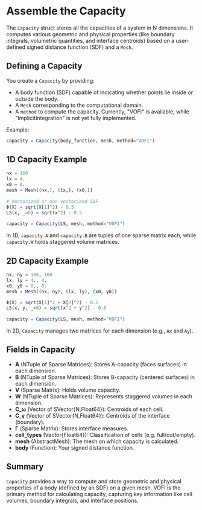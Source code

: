 # Assemble the Capacity

The `Capacity` struct stores all the capacities of a system in N dimensions. It computes various geometric and physical properties (like boundary integrals, volumetric quantities, and interface centroids) based on a user-defined signed distance function (SDF) and a `Mesh`. 

## Defining a Capacity

You create a `Capacity` by providing:
- A body function (SDF) capable of indicating whether points lie inside or outside the body.  
- A `Mesh` corresponding to the computational domain.  
- A `method` to compute the capacity. Currently, "VOFI" is available, while "ImplicitIntegration" is not yet fully implemented.

Example:
```julia
capacity = Capacity(body_function, mesh, method="VOFI")
```

## 1D Capacity Example

```julia
nx = 160
lx = 4.
x0 = 0.
mesh = Mesh((nx,), (lx,), (x0,))
    
# Vectorized or non-vectorized SDF
Φ(X) = sqrt(X[1]^2) - 0.5
LS(x, _=0) = sqrt(x^2) - 0.5
    
capacity = Capacity(LS, mesh, method="VOFI")
```

In 1D, `capacity.A` and `capacity.B` are tuples of one sparse matrix each, while `capacity.W` holds staggered volume matrices.

## 2D Capacity Example

```julia
nx, ny = 160, 160
lx, ly = 4., 4.
x0, y0 = 0., 0.
mesh = Mesh((nx, ny), (lx, ly), (x0, y0))

Φ(X) = sqrt(X[1]^2 + X[2]^2) - 0.5
LS(x, y, _=0) = sqrt(x^2 + y^2) - 0.5
    
capacity = Capacity(LS, mesh, method="VOFI")
```
In 2D, `Capacity` manages two matrices for each dimension (e.g., `Ax` and `Ay`).

## Fields in Capacity

- **A** (NTuple of Sparse Matrices): Stores A-capacity (faces surfaces) in each dimension.  
- **B** (NTuple of Sparse Matrices): Stores B-capacity (centered surfaces) in each dimension.
- **V** (Sparse Matrix): Holds volume capacity.  
- **W** (NTuple of Sparse Matrices): Represents staggered volumes in each dimension.  
- **C_ω** (Vector of SVector{N,Float64}): Centroids of each cell.  
- **C_γ** (Vector of SVector{N,Float64}): Centroids of the interface (boundary).  
- **Γ** (Sparse Matrix): Stores interface measures.  
- **cell_types** (Vector{Float64}): Classification of cells (e.g. full/cut/empty).  
- **mesh** (AbstractMesh): The mesh on which capacity is calculated.  
- **body** (Function): Your signed distance function.

## Summary

`Capacity` provides a way to compute and store geometric and physical properties of a body (defined by an SDF) on a given mesh. VOFI is the primary method for calculating capacity, capturing key information like cell volumes, boundary integrals, and interface positions.
